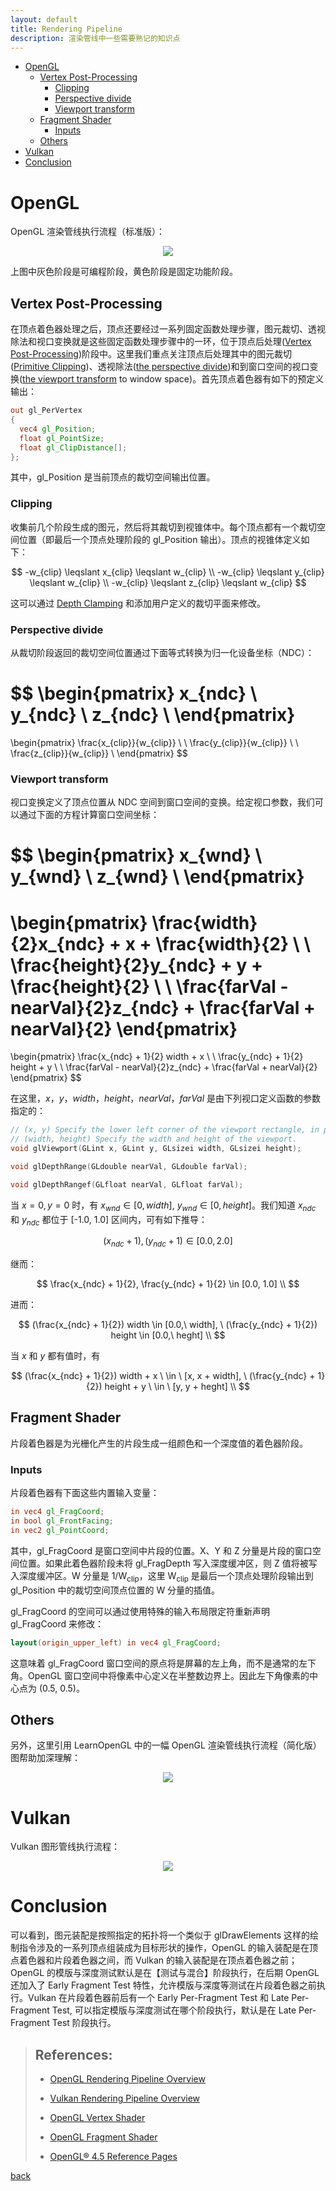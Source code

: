```yaml
---
layout: default
title: Rendering Pipeline
description: 渲染管线中一些需要熟记的知识点
---
```


<head>
    <script src="https://cdn.mathjax.org/mathjax/latest/MathJax.js?config=TeX-AMS-MML_HTMLorMML" type="text/javascript"></script>
    <script type="text/x-mathjax-config">
        MathJax.Hub.Config({
            tex2jax: {
                skipTags: ['script', 'noscript', 'style', 'textarea', 'pre'],
                inlineMath: [['$','$']]
            }
        });
    </script>
</head>


- [OpenGL](#opengl)
  - [Vertex Post-Processing](#vertex-post-processing)
    - [Clipping](#clipping)
    - [Perspective divide](#perspective-divide)
    - [Viewport transform](#viewport-transform)
  - [Fragment Shader](#fragment-shader)
    - [Inputs](#inputs)
  - [Others](#others)
- [Vulkan](#vulkan)
- [Conclusion](#conclusion)


# OpenGL

OpenGL 渲染管线执行流程（标准版）：

<p align="center">
  <img src="../../images/RenderingPipeline-OpenGL-1.png">
</p>

上图中灰色阶段是可编程阶段，黄色阶段是固定功能阶段。

## Vertex Post-Processing

在顶点着色器处理之后，顶点还要经过一系列固定函数处理步骤，图元裁切、透视除法和视口变换就是这些固定函数处理步骤中的一环，位于顶点后处理([Vertex Post-Processing](https://www.khronos.org/opengl/wiki/Vertex_Post-Processing))阶段中。这里我们重点关注顶点后处理其中的图元裁切([Primitive Clipping](https://www.khronos.org/opengl/wiki/Vertex_Post-Processing#Clipping))、透视除法([the perspective divide](https://www.khronos.org/opengl/wiki/Vertex_Post-Processing#Perspective_divide))和到窗口空间的视口变换([the viewport transform](https://www.khronos.org/opengl/wiki/Vertex_Post-Processing#Viewport_transform) to window space)。首先顶点着色器有如下的预定义输出：

```glsl
out gl_PerVertex
{
  vec4 gl_Position;
  float gl_PointSize;
  float gl_ClipDistance[];
};
```

其中，gl_Position 是当前顶点的裁切空间输出位置。

### Clipping

收集前几个阶段生成的图元，然后将其裁切到视锥体中。每个顶点都有一个裁切空间位置（即最后一个顶点处理阶段的 gl_Position 输出）。顶点的视锥体定义如下：

$$
-w_{clip} \leqslant x_{clip} \leqslant w_{clip}
\\
-w_{clip} \leqslant y_{clip} \leqslant w_{clip}
\\
-w_{clip} \leqslant z_{clip} \leqslant w_{clip}
$$

这可以通过 [Depth Clamping](https://www.khronos.org/opengl/wiki/Vertex_Post-Processing#Depth_clamping) 和添加用户定义的裁切平面来修改。

### Perspective divide

从裁切阶段返回的裁切空间位置通过下面等式转换为归一化设备坐标（NDC）：

$$
\begin{pmatrix}
x_{ndc} \\
y_{ndc} \\
z_{ndc} \\
\end{pmatrix}
=
\begin{pmatrix}
\frac{x_{clip}}{w_{clip}} \\
\\
\frac{y_{clip}}{w_{clip}} \\
\\
\frac{z_{clip}}{w_{clip}} \\
\end{pmatrix}
$$

### Viewport transform

视口变换定义了顶点位置从 NDC 空间到窗口空间的变换。给定视口参数，我们可以通过下面的方程计算窗口空间坐标：

$$
\begin{pmatrix}
x_{wnd} \\
y_{wnd} \\
z_{wnd} \\
\end{pmatrix}
=
\begin{pmatrix}
\frac{width}{2}x_{ndc} + x + \frac{width}{2} \\
\\
\frac{height}{2}y_{ndc} + y + \frac{height}{2} \\
\\
\frac{farVal - nearVal}{2}z_{ndc} + \frac{farVal + nearVal}{2}
\end{pmatrix}
=
\begin{pmatrix}
\frac{x_{ndc} + 1}{2} width + x \\
\\
\frac{y_{ndc} + 1}{2} height + y \\
\\
\frac{farVal - nearVal}{2}z_{ndc} + \frac{farVal + nearVal}{2}
\end{pmatrix}
$$

在这里，$x$，$y$，$width$，$height$，$nearVal$，$farVal$ 是由下列视口定义函数的参数指定的：

```c
// (x, y) Specify the lower left corner of the viewport rectangle, in pixels. The initial value is (0,0).
// (width, height) Specify the width and height of the viewport.
void glViewport(GLint x​, GLint y​, GLsizei width​, GLsizei height​);

void glDepthRange(GLdouble nearVal​, GLdouble farVal​);

void glDepthRangef(GLfloat nearVal​, GLfloat farVal​);
```

当 $x=0, y=0$ 时，有 $x_{wnd} \in [0, width]$, $y_{wnd} \in [0, height]$。我们知道 $x_{ndc}$ 和 $y_{ndc}$ 都位于 [-1.0, 1.0] 区间内，可有如下推导：

$$ 
(x_{ndc} + 1), (y_{ndc} + 1) \in [0.0, 2.0]  
$$

继而：

$$
\frac{x_{ndc} + 1}{2}, \frac{y_{ndc} + 1}{2} \in [0.0, 1.0] \\
$$

进而：

$$
(\frac{x_{ndc} + 1}{2}) width \in [0.0,\ width], \ (\frac{y_{ndc} + 1}{2}) height \in [0.0,\ heght] \\
$$

当 $x$ 和 $y$ 都有值时，有

$$
(\frac{x_{ndc} + 1}{2}) width + x \ \in \ [x, x + width], \ (\frac{y_{ndc} + 1}{2}) height + y \ \in \ [y, y + heght] \\
$$

## Fragment Shader

片段着色器是为光栅化产生的片段生成一组颜色和一个深度值的着色器阶段。

### Inputs

片段着色器有下面这些内置输入变量：

```glsl
in vec4 gl_FragCoord;
in bool gl_FrontFacing;
in vec2 gl_PointCoord;
```

其中，gl_FragCoord 是窗口空间中片段的位置。X、Y 和 Z 分量是片段的窗口空间位置。如果此着色器阶段未将 gl_FragDepth 写入深度缓冲区，则 Z 值将被写入深度缓冲区。W 分量是 $1/\mathsf{W_{clip}}$，这里 $\mathsf{W_{clip}}$ 是最后一个顶点处理阶段输出到 gl_Position 中的裁切空间顶点位置的 W 分量的插值。

gl_FragCoord 的空间可以通过使用特殊的输入布局限定符重新声明 gl_FragCoord 来修改：

```glsl
layout(origin_upper_left) in vec4 gl_FragCoord;
```
这意味着 gl_FragCoord 窗口空间的原点将是屏幕的左上角，而不是通常的左下角。OpenGL 窗口空间中将像素中心定义在半整数边界上。因此左下角像素的中心点为 (0.5, 0.5)。

## Others

另外，这里引用 LearnOpenGL 中的一幅 OpenGL 渲染管线执行流程（简化版）图帮助加深理解：

<p align="center">
  <img src="../../images/RenderingPipeline-OpenGL-2.png">
</p>

# Vulkan

Vulkan 图形管线执行流程：

<p align="center">
  <img src="../../images/RenderingPipeline-Vulkan.svg">
</p>

# Conclusion

可以看到，图元装配是按照指定的拓扑将一个类似于 glDrawElements 这样的绘制指令涉及的一系列顶点组装成为目标形状的操作，OpenGL 的输入装配是在顶点着色器和片段着色器之间，而 Vulkan 的输入装配是在顶点着色器之前；OpenGL 的模版与深度测试默认是在【测试与混合】阶段执行，在后期 OpenGL 还加入了 Early Fragment Test 特性，允许模版与深度等测试在片段着色器之前执行。Vulkan 在片段着色器前后有一个 Early Per-Fragment Test 和 Late Per-Fragment Test, 可以指定模版与深度测试在哪个阶段执行，默认是在 Late Per-Fragment Test 阶段执行。


> ## References:
>
> * [OpenGL Rendering Pipeline Overview](https://www.khronos.org/opengl/wiki/Rendering_Pipeline_Overview)
>
> * [Vulkan Rendering Pipeline Overview](https://docs.vulkan.org/spec/latest/chapters/pipelines.html)
>
> * [OpenGL Vertex Shader](https://www.khronos.org/opengl/wiki/Vertex_Shader)
>
> * [OpenGL Fragment Shader](https://www.khronos.org/opengl/wiki/Fragment_Shader)
>
> * [OpenGL® 4.5 Reference Pages](https://registry.khronos.org/OpenGL-Refpages/gl4/)

[back](./)